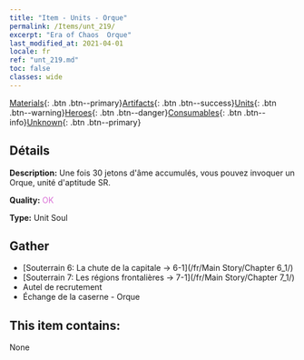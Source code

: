 ```yaml
---
title: "Item - Units - Orque"
permalink: /Items/unt_219/
excerpt: "Era of Chaos  Orque"
last_modified_at: 2021-04-01
locale: fr
ref: "unt_219.md"
toc: false
classes: wide
---
```

 [Materials](/fr/Items/){: .btn .btn--primary}[Artifacts](/fr/Items/Artifacts/){: .btn .btn--success}[Units](/fr/Items/Units/){: .btn .btn--warning}[Heroes](/fr/Items/Heroes/){: .btn .btn--danger}[Consumables](/fr/Items/Consumables/){: .btn .btn--info}[Unknown](/fr/Items/Unknown/){: .btn .btn--primary}

## Détails
 **Description:** Une fois 30 jetons d'âme accumulés, vous pouvez invoquer un Orque, unité d'aptitude SR.

 **Quality:** <span style="color: #DA70D6">OK</span>

 **Type:** Unit Soul

## Gather

*    [Souterrain 6: La chute de la capitale -> 6-1](/fr/Main Story/Chapter 6_1/) 
*    [Souterrain 7: Les régions frontalières -> 7-1](/fr/Main Story/Chapter 7_1/) 
*    Autel de recrutement 
*    Échange de la caserne - Orque 

## This item contains:

  None


